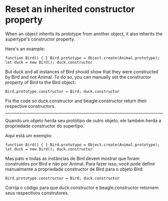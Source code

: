 # Reset an inherited constructor property

When an object inherits its prototype from another object, it also inherits the supertype's constructor property.

Here's an example:

`function Bird() { }
Bird.prototype = Object.create(Animal.prototype);
let duck = new Bird();
duck.constructor`

But duck and all instances of Bird should show that they were constructed by Bird and not Animal. To do so, you can manually set the constructor property of Bird to the Bird object:

`Bird.prototype.constructor = Bird;
duck.constructor`

Fix the code so duck.constructor and beagle.constructor return their respective constructors.

---

Quando um objeto herda seu protótipo de outro objeto, ele também herda a propriedade constructor do supertipo.

Aqui está um exemplo:

`function Bird() { }
Bird.prototype = Object.create(Animal.prototype);
let duck = new Bird();
duck.constructor`

Mas pato e todas as instâncias de Bird devem mostrar que foram construídos por Bird e não por Animal. Para fazer isso, você pode definir manualmente a propriedade constructor de Bird para o objeto Bird:

`Bird.prototype.constructor = Bird;
duck.constructor`

Corrija o código para que duck.constructor e beagle.constructor retornem seus respectivos construtores. 